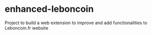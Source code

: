 # enhanced-leboncoin
Project to build a web extension to improve and add functionalities to Leboncoin.fr website
